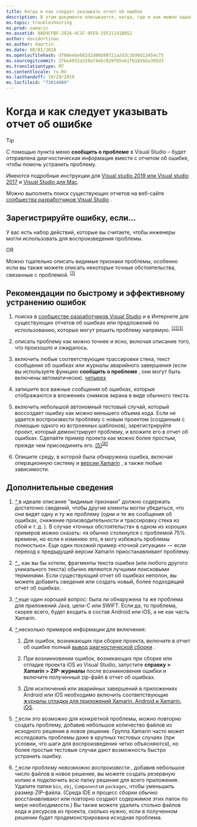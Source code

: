 ```yaml
---
title: Когда и как следует указывать отчет об ошибке
description: В этом документе описывается, когда, где и как можно задокументировать отчет об ошибках. В нем также приводятся рекомендации по отчету об ошибках, которые позволяют инженерам лучше диагностировать проблему.
ms.topic: troubleshooting
ms.prod: xamarin
ms.assetid: 8AD9CFBF-282A-4C1F-95E9-25F21141B052
author: davidortinau
ms.author: daortin
ms.date: 08/01/2018
ms.openlocfilehash: df00eebe682d2d06b99721a2d3c3b90d13454c75
ms.sourcegitcommit: 2fbe4932a319af4ebc829f65eb1fb1816ba305d3
ms.translationtype: MT
ms.contentlocale: ru-RU
ms.lasthandoff: 10/29/2019
ms.locfileid: "73014009"
---
```

# <a name="when-and-how-should-i-file-a-bug-report"></a>Когда и как следует указывать отчет об ошибке

> [!TIP]
> С помощью пункта меню **сообщить о проблеме** в Visual Studio &ndash; будет отправлена диагностическая информация вместе с отчетом об ошибке, чтобы помочь устранить проблему.
>
> Имеются подробные инструкции для [Visual studio 2019 или Visual studio 2017](https://docs.microsoft.com/visualstudio/ide/how-to-report-a-problem-with-visual-studio) и [Visual Studio для Mac](https://docs.microsoft.com/visualstudio/mac/report-a-problem).
>
> Можно выполнять поиск существующих отчетов на веб-сайте [сообщества разработчиков Visual Studio](https://developercommunity.visualstudio.com/) .

## <a name="file-a-bug-if"></a>Зарегистрируйте ошибку, если...

У вас есть набор действий, которые вы считаете, чтобы инженеры могли использовать для воспроизведения проблемы.

OR

Можно тщательно описать видимые признаки проблемы, особенно если вы также можете описать некоторые точные обстоятельства, связанные с проблемой. <sup> [[1]](#note-1)</sup>

## <a name="best-practices-to-help-address-bugs-quickly-and-efficiently"></a>Рекомендации по быстрому и эффективному устранению ошибок

1. <a name="ref-1" />поиска в [сообществе разработчиков Visual Studio](https://developercommunity.visualstudio.com/) и в Интернете для существующих отчетов об ошибках или предложений по использованию, которые могут решить проблему напрямую. <sup>[[2]](#note-2)</sup><sup>[[3]](#note-3)</sup>

1. <a name="ref-2" />описать проблему как можно точнее и ясно, включая описание того, что произошло и ожидалось.

1. <a name="ref-3" />включить любые соответствующие трассировки стека, текст сообщения об ошибках или журналы аварийного завершения (если вы используете функцию **сообщить о проблеме** , они могут быть включены автоматически). <sup>[четырех](#note-4)</sup>

1. <a name="ref-4" />запишите все важные сообщения об ошибках, которые отображаются в вложениях снимков экрана в виде обычного текста.

1. <a name="ref-5" />включить небольшой автономный тестовый случай, который воссоздает ошибку как можно меньшего объема кода.  Если не удается воспроизвести проблему с новым проектом (созданным с помощью одного из встроенных шаблонов), зарегистрируйте проект, который демонстрирует проблему, и вложите его в отчет об ошибках.  Сделайте пример проекта как можно более простым, прежде чем присоединить его. <sup>[[5]](#note-5)</sup><sup>[[6]](#note-6)</sup>

1. <a name="ref-6" />Опишите среду, в которой была обнаружена ошибка, включая операционную систему и [версии Xamarin](~/cross-platform/troubleshooting/questions/version-logs.md) , а также любые зависимости.

## <a name="additional-details"></a>Дополнительные сведения

1. <a name="note-1" />[ *^* ](#ref-1) в идеале описание "видимые признаки" должно содержать достаточно сведений, чтобы другие клиенты могли убедиться, что они видят одну и ту же проблему (одни и те же сообщения об ошибках, снижение производительности и трассировку стека из сбой и _т. д._ ). В случае «точных обстоятельств» в одном из хороших примеров можно сказать: «я обычно столкнулся с проблемой 75% времени, но если я изменяю это, я могу избежать проблемы полностью». Еще один похожий пример «точной ситуации» — если переход к предыдущей версии Xamarin приостанавливает проблему.

1. <a name="note-2" />[ *^* ](#ref-2) , как вы бы хотели, фрагменты текста ошибки (или любого другого уникального текста) обычно являются лучшими поисковыми терминами. Если существующий отчет об ошибках неполон, вы можете добавить сведения или создать новый, более подходящий отчет об ошибках.

1. <a name="note-3" />[ *^* ](#ref-3) еще один хороший вопрос: была ли обнаружена та же проблема для приложений Java, цели-C или SWIFT. Если да, то проблема, скорее всего, будет входить в состав Android или iOS, а не как часть Xamarin.

1. <a name="note-4" />[ *^* ](#ref-4) несколько примеров информации для включения:

    1. Для ошибок, возникающих при сборке проекта, включите в отчет об ошибке полный [вывод диагностической сборки](~/android/troubleshooting/troubleshooting.md#Diagnostic_MSBuild_Output) .

    1. При возникновении ошибок, возникающих при сборке или отладке проекта iOS из Visual Studio, запустите **справку > Xamarin > ZIP-журналы** после возникновения ошибки и включите полученный zip-файл в отчет об ошибках.

    1. Для исключений или аварийных завершений в приложениях Android или iOS необходимо включить соответствующие [журналы отладки для приложений Xamarin. Android и Xamarin. iOS](~/cross-platform/troubleshooting/questions/version-logs.md#debug-logs-for-xamarin-apps).

1. <a name="note-5" />[ *^* ](#ref-5) если это возможно для конкретной проблемы, можно повторно создать проблему, добавив небольшое количество файлов из исходного решения в новое решение. Группа Xamarin часто может исследовать проблемы даже в крупных тестовых случаях (при условии, что шаги для воспроизведения четко объясняются), но более простые тестовые случаи дают возможность быстро устранить ошибку.

1. <a name="note-6" />[ *^* ](#ref-6) если _проблему невозможно воспроизвести_ , добавив небольшое число файлов в новое решение, вы можете создать резервную копию и подключить всю папку решения для всего приложения. Удалите папки `bin`, `obj`, `Components`и `packages`, чтобы уменьшить размер ZIP-файла. (Среда IDE и процесс сборки обычно восстанавливают или повторно создают содержимое этих папок по мере необходимости.) Вы также можете удалить столько файлов кода и ресурсов из проекта, сколько нужно, если в полученном решении будет продемонстрирована исходная проблема.
